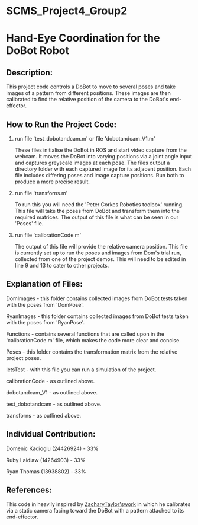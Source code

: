 # SCMS_Project4_Group2

# Hand-Eye Coordination for the DoBot Robot

## Description:

This project code controls a DoBot to move to several poses and take images
of a pattern from different positions. These images are then calibrated to 
find the relative position of the camera to the DoBot's end-effector.


## How to Run the Project Code:

1.  run file 'test_dobotandcam.m' or file 'dobotandcam_V1.m'

    These files initialise the DoBot in ROS and start video capture from the webcam.
    It moves the DoBot into varying positions via a joint angle input and captures greyscale images at each pose.
    The files output a directory folder with each captured image for its adjacent position.
    Each file includes differing poses and image capture positions.
    Run both to produce a more precise result.


2.  run file 'transforns.m'

    To run this you will need the 'Peter Corkes Robotics toolbox' running.
    This file will take the poses from DoBot and transform them into the 
    required matrices. The output of this file is what can be seen in our
    'Poses' file. 


3.  run file 'calibrationCode.m'
 
    The output of this file will provide the relative camera position. 
    This file is currently set up to run the poses and images from Dom's 
    trial run, collected from one of the project demos. This will need to 
    be edited in line 9 and 13 to cater to other projects.


## Explanation of Files:

DomImages - this folder contains collected images from DoBot tests taken 
with the poses from 'DomPose'.

RyanImages - this folder contains collected images from DoBot tests taken 
with the poses from 'RyanPose'.

Functions - contains several functions that are called upon in the 
'calibrationCode.m' file, which makes the code more clear and concise.

Poses - this folder contains the transformation matrix from the relative 
project poses.

letsTest - with this file you can run a simulation of the project.

calibrationCode - as outlined above.

dobotandcam_V1 - as outlined above.

test_dobotandcam - as outlined above.

transforns - as outlined above.


## Individual Contribution:

Domenic Kadioglu (24426924) - 33%

Ruby Laidlaw (14264903) - 33%

Ryan Thomas (13938802) - 33%


## References:

This code in heavily inspired by [ZacharyTaylor'swork](https://github.com/ZacharyTaylor/Camera-to-Arm-Calibration) in which he calibrates via a static camera facing toward the DoBot with a pattern attached to its end-effector.
